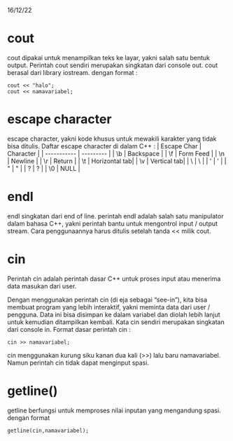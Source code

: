 16/12/22
# cout 
cout dipakai untuk menampilkan teks ke layar, yakni salah satu bentuk output. Perintah cout sendiri merupakan singkatan dari console out. cout berasal dari library iostream. dengan format : 
```
cout << "halo";
cout << namavariabel;
```

# escape character
escape character, yakni kode khusus untuk mewakili karakter yang tidak bisa ditulis. 
Daftar escape character di dalam C++ : 
| Escape Char | Character |
| ----------- | --------- |
| \b          | Backspace |
| \f          | Form Feed |
| \n          | Newline   |
| \r          | Return    |
| \t          | Horizontal tab|
| \v          | Vertical tab|
| \\          | \          |
| \'          | '          |
| \"          | "          |
| \?          | ?          |
| \0          | NULL       |

# endl
endl singkatan dari end of line. perintah endl adalah salah satu manipulator dalam bahasa C++, yakni perintah bantu untuk mengontrol input / output stream. Cara penggunaannya harus ditulis setelah tanda << milik cout.
# cin 
Perintah cin adalah perintah dasar C++ untuk proses input atau menerima data masukan dari user.

Dengan menggunakan perintah cin (di eja sebagai “see-in”), kita bisa membuat program yang lebih interaktif, yakni meminta data dari user / pengguna. Data ini bisa disimpan ke dalam variabel dan diolah lebih lanjut untuk kemudian ditampilkan kembali. Kata cin sendiri merupakan singkatan dari console in.
Format dasar perintah cin : 
```
cin >> namavariabel;
```
cin menggunakan kurung siku kanan dua kali (>>) lalu baru namavariabel.
Namun perintah cin tidak dapat menginput spasi.

# getline()
getline berfungsi untuk memproses nilai inputan yang mengandung spasi. dengan format 
```
getline(cin,namavariabel);
```

